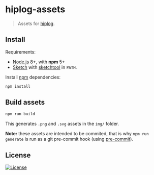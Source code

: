 hiplog-assets
=============

> Assets for [hiplog](https://github.com/amercier/hiplog).

Install
-------

Requirements:
- [Node.js] 8+, with **npm** 5+
- [Sketch] with [sketchtool] in `PATH`.

Install [npm] dependencies:

```sh
npm install
```

Build assets
------------

```sh
npm run build
```

This generates `.png` and `.svg` assets in the `img/` folder.

**Note:** these assets are intended to be commited, that is why `npm run generate`
is run as a git pre-commit hook (using [pre-commit]).

License
-------

[![License](https://img.shields.io/github/license/amercier/hiplog.svg)](./LICENSE.md)

[Node.js]: https://nodejs.org/
[Sketch]: https://www.sketchapp.com/
[sketchtool]: https://developer.sketchapp.com/guides/sketchtool/
[npm]: https://www.npmjs.com/
[pre-commit]: https://www.npmjs.com/package/pre-commit
